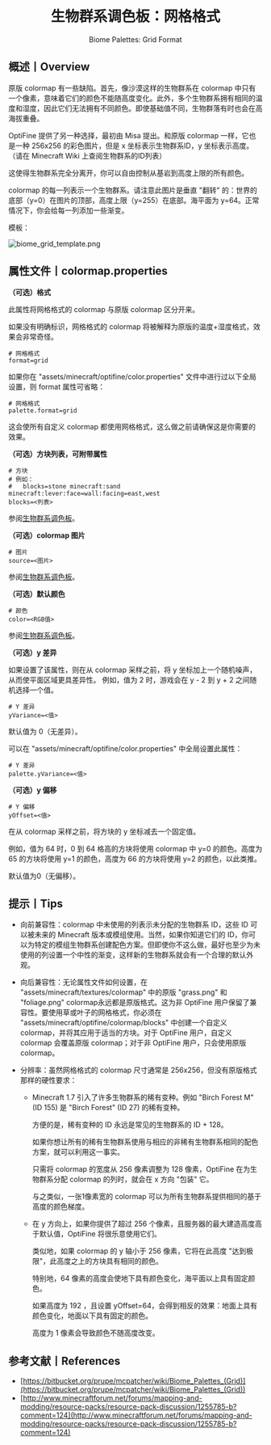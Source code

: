 <center><h1>生物群系调色板：网格格式</h1><p>Biome Palettes: Grid Format</p></center>

## 概述丨Overview

原版 colormap 有一些缺陷。首先，像沙漠这样的生物群系在 colormap 中只有一个像素，意味着它们的颜色不能随高度变化。此外，多个生物群系拥有相同的温度和湿度，因此它们无法拥有不同颜色。即使基础值不同，生物群落有时也会在高海拔重叠。

OptiFine 提供了另一种选择，最初由 Misa 提出。和原版 colormap 一样，它也是一种 256x256 的彩色图片，但是 x 坐标表示生物群系ID，y 坐标表示高度。（请在 Minecraft Wiki 上查阅生物群系的ID列表）

这使得生物群系完全分离开，你可以自由控制从基岩到高度上限的所有颜色。

colormap 的每一列表示一个生物群系。请注意此图片是垂直 "翻转" 的：世界的底部（y=0）在图片的顶部，高度上限（y=255）在底部。海平面为 y=64。正常情况下，你会给每一列添加一些渐变。

模板：

![biome_grid_template.png](https://i.loli.net/2021/10/12/XK73eykVInv6CxG.png)



## 属性文件丨colormap.properties

**（可选）格式**

此属性将网格格式的 colormap 与原版 colormap 区分开来。

如果没有明确标识，网格格式的 colormap 将被解释为原版的温度+湿度格式，效果会非常奇怪。

```properties
# 网格格式
format=grid
```

如果你在 "assets/minecraft/optifine/color.properties" 文件中进行过以下全局设置，则 format 属性可省略：

```properties
# 网格格式
palette.format=grid
```

这会使所有自定义 colormap 都使用网格格式，这么做之前请确保这是你需要的效果。



**（可选）方块列表，可附带属性**

```properties
# 方块
# 例如：
#   blocks=stone minecraft:sand minecraft:lever:face=wall:facing=east,west
blocks=<列表>
```

参阅[生物群系调色板](./biome_palettes.md)。



**（可选）colormap 图片**

```properties
# 图片
source=<图片>
```

参阅[生物群系调色板](./biome_palettes.md)。



**（可选）默认颜色**

```properties
# 颜色
color=<RGB值>
```

参阅[生物群系调色板](./biome_palettes.md)。



**（可选）y 差异**

如果设置了该属性，则在从 colormap 采样之前，将 y 坐标加上一个随机噪声，从而使平面区域更具差异性。
例如，值为 2 时，游戏会在 y - 2 到 y + 2 之间随机选择一个值。

```properties
# Y 差异
yVariance=<值>
```

默认值为 0（无差异）。

可以在 "assets/minecraft/optifine/color.properties" 中全局设置此属性：

```properties
# Y 差异
palette.yVariance=<值>
```



**（可选）y 偏移**

```properties
# Y 偏移
yOffset=<值>
```

在从 colormap 采样之前，将方块的 y 坐标减去一个固定值。

例如，值为 64 时，0 到 64 格高的方块将使用 colormap 中 y=0 的颜色。高度为 65 的方块将使用 y=1 的颜色，高度为 66 的方块将使用 y=2 的颜色，以此类推。

默认值为0（无偏移）。

## 提示丨Tips

- 向前兼容性：colormap 中未使用的列表示未分配的生物群系 ID，这些 ID 可以被未来的 Minecraft 版本或模组使用。当然，如果你知道它们的 ID，你可以为特定的模组生物群系创建配色方案。但即使你不这么做，最好也至少为未使用的列设置一个中性的渐变，这样新的生物群系就会有一个合理的默认外观。

- 向后兼容性：无论属性文件如何设置，在 "assets/minecraft/textures/colormap" 中的原版 "grass.png" 和 "foliage.png" colormap永远都是原版格式。这为非 OptiFine 用户保留了兼容性。要使用草或叶子的网格格式，你必须在 "assets/minecraft/optifine/colormap/blocks" 中创建一个自定义 colormap，并将其应用于适当的方块。对于 OptiFine 用户，自定义 colormap 会覆盖原版 colormap；对于非 OptiFine 用户，只会使用原版 colormap。

- 分辨率：虽然网格格式的 colormap 尺寸通常是 256x256，但没有原版格式那样的硬性要求：

  - Minecraft 1.7 引入了许多生物群系的稀有变种。例如 "Birch Forest M" (ID 155) 是 "Birch Forest" (ID 27) 的稀有变种。

    方便的是，稀有变种的 ID 永远是常见的生物群系的 ID + 128。

    如果你想让所有的稀有生物群系使用与相应的非稀有生物群系相同的配色方案，就可以利用这一事实。

    只需将 colormap 的宽度从 256 像素调整为 128 像素，OptiFine 在为生物群系分配 colormap 的列时，就会在 x 方向 "包装" 它。

    与之类似，一张1像素宽的 colormap 可以为所有生物群系提供相同的基于高度的颜色梯度。

  - 在 y 方向上，如果你提供了超过 256 个像素，且服务器的最大建造高度高于默认值，OptiFine 将很乐意使用它们。

    类似地，如果 colormap 的 y 轴小于 256 像素，它将在此高度 "达到极限"，此高度之上的方块具有相同的颜色。

    特别地，64 像素的高度会使地下具有颜色变化，海平面以上具有固定颜色。

    如果高度为 192 ，且设置 yOffset=64，会得到相反的效果：地面上具有颜色变化，地面以下具有固定的颜色。

    高度为 1 像素会导致颜色不随高度改变。
  



## 参考文献丨References

- [https://bitbucket.org/prupe/mcpatcher/wiki/Biome_Palettes_(Grid)](https://bitbucket.org/prupe/mcpatcher/wiki/Biome_Palettes_(Grid))
- [http://www.minecraftforum.net/forums/mapping-and-modding/resource-packs/resource-pack-discussion/1255785-b?comment=124](http://www.minecraftforum.net/forums/mapping-and-modding/resource-packs/resource-pack-discussion/1255785-b?comment=124)